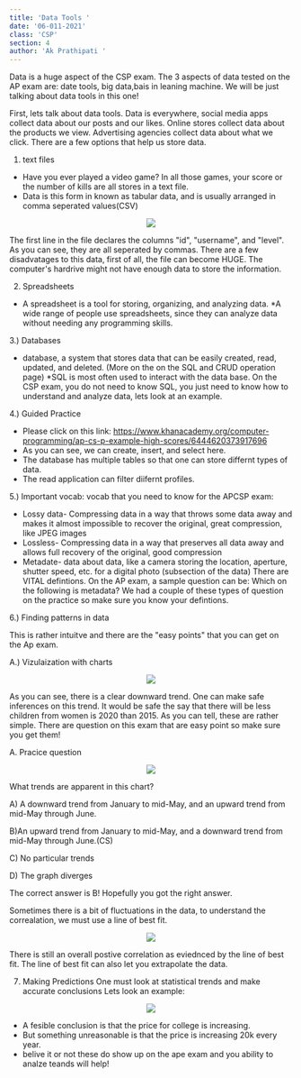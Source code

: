 ```yaml
---
title: 'Data Tools '
date: '06-011-2021'
class: 'CSP'
section: 4 
author: 'Ak Prathipati '
---
```

Data is a huge aspect of the CSP exam. The 3 aspects of data tested on the AP exam are: date tools, big data,bais in leaning machine. We will be just talking about data tools in this one!

First, lets talk about data tools. Data is everywhere, social media apps collect data about our posts and our likes. Online stores collect data about the products we view. Advertising agencies collect data about what we click. There are a few options that help us store data. 
1) text files
* Have you ever played a video game? In all those games, your score or the number of kills are all stores in a text file. 
* Data is this form in known as tabular data, and is usually arranged in comma seperated values(CSV)
<p align="center">
  <img src="http://i.gyazo.com/07fdf6a7dd0d92d5c909846c7e309d13.png" />
<p>
The first line in the file declares the columns "id", "username", and "level". As you can see, they are all seperated by commas. 
There are a few disadvatages to this data, first of all, the file can become HUGE. The computer's hardrive might not have enough data to store the information. 
  
  2) Spreadsheets 
  
  * A spreadsheet is a tool for storing, organizing, and analyzing data. 
  *A wide range of people use spreadsheets, since they can analyze data without needing any programming skills.
  
  3.) Databases 
  
  * database, a system that stores data that can be easily created, read, updated, and deleted. (More on the on the SQL and CRUD operation page) 
  *SQL is most often used to interact with the data base. 
  On the CSP exam, you do not need to know SQL, you just need to know how to understand and analyze data, lets look at an example.
  
  4.) Guided Practice
  * Please click on this link: https://www.khanacademy.org/computer-programming/ap-cs-p-example-high-scores/6444620373917696
  * As you can see, we can create, insert, and select here. 
  * The database has multiple tables so that one can store differnt types of data. 
  * The read application can filter diifernt profiles. 
  
  5.) Important vocab: 
  vocab that you need to know for the APCSP exam: 
  * Lossy data- Compressing data in a way that throws some data away and makes it almost impossible to recover the original, great compression, like JPEG images
  * Lossless- Compressing data in a way that preserves all data away and allows full recovery of the original, good compression
  * Metadate- data about data, like a camera storing the location, aperture, shutter speed, etc. for a digital photo (subsection of the data) 
There are VITAL defintions. On the AP exam, a sample question can be: Which on the following is metadata? We had a couple of these types of question on the practice so make sure you know your defintions. 
  
  6.) Finding patterns in data 
  
  This is rather intuitve and there are the "easy points" that you can get on the Ap exam. 
 
  A.) Vizulaization with charts 
  <p align="center">
  <img src="https://ourworldindata.org/exports/children-per-woman-UN-74fc09d9cb68ef3e2c16e8223117bd15_v8_850x600.svg" />
<p>
As you can see, there is a clear downward trend. One can make safe inferences on this trend. It would be safe the say that there will be less children from women is 2020 than 2015. As you can tell, these are rather simple. There are question on this exam that are easy point so make sure you get them! 

A. Pracice question
 <p align="center">
  <img src="https://cdn.kastatic.org/ka-perseus-images/9e1ad3721162023eb3df2048d5e1a9794e2342c0.png" />
<p>
What trends are apparent in this chart?
  
  A) A downward trend from January to mid-May, and an upward trend from mid-May through June.
  
  B)An upward trend from January to mid-May, and a downward trend from mid-May through June.(CS)
  
  C) No particular trends
  
  D) The graph diverges 

  The correct answer is B! Hopefully you got the right answer. 
  
  Sometimes there is a bit of fluctuations in the data, to understand the correalation, we must use a line of best fit.
  <p align="center">
  <img src="https://cdn.kastatic.org/ka-perseus-images/033e257032f64418c742c458ea915b2e53e595f0.png" />
<p>
  There is still an overall postive correlation as eviednced by the line of best fit. The line of best fit can also let you extrapolate the data. 
  
  7. Making Predictions 
  One must look at statistical trends and make accurate conclusions 
  Lets look an example: 
  <p align="center">
  <img src="https://www.collegetuitioncompare.com/images/charts/colleges/american-university-tuition-fees-chart.jpg" />
<p>
 
  * A fesible conclusion is that the price for college is increasing. 
  * But something unreasonable is that the price is increasing 20k every year. 
  * belive it or not these do show up on the ape exam and you ability to analze teands will help! 
